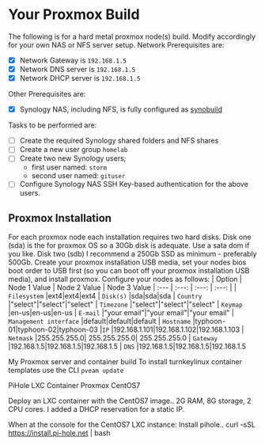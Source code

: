 # Your Proxmox Build
The following is for a hard metal proxmox node(s) build. Modify accordingly for your own NAS or NFS server setup.
Network Prerequisites are:
- [x] Network Gateway is `192.168.1.5`
- [x] Network DNS server is `192.168.1.5`
- [x] Network DHCP server is `192.168.1.5`

Other Prerequisites are:
- [x] Synology NAS, including NFS, is fully configured as [synobuild](https://github.com/ahuacate/synobuild)

Tasks to be performed are:
- [ ] Create the required Synology shared folders and NFS shares
- [ ] Create a new user group `homelab`
- [ ] Create two new Synology users;
  * first user named: `storm`
  * second user named: `gituser`
- [ ] Configure Synology NAS SSH Key-based authentication for the above users.

## Proxmox Installation
For each proxmox node each installation requires two hard disks.
Disk one (sda) is the for proxmox OS so a 30Gb disk is adequate. Use a sata dom if you like.
Disk two (sdb) I recommend a 250Gb SSD as minimum - preferably 500Gb.
Create your proxmox installation USB media, set your nodes bios boot order to USB first (so you can boot off your proxmox installation USB media), and install proxmox. Configure your nodes as follows:
| Option | Node 1 Value | Node 2 Value | Node 3 Value 
| :---  | :---: | :---: | :---: |
| `Filesystem` |ext4|ext4|ext4
| `Disk(s)` |sda|sda|sda
| `Country` |"select"|"select"|"select"
| `Timezone` |"select"|"select"|"select"
| `Keymap` |en-us|en-us|en-us
| `E-mail` |"your email"|"your email"|"your email"
| `Management interface` |default|default|default
| `Hostname` |typhoon-01|typhoon-02|typhoon-03
|`IP` |192.168.1.101|192.168.1.102|192.168.1.103
| `Netmask` |255.255.255.0| 255.255.255.0| 255.255.255.0
| `Gateway` |192.168.1.5|192.168.1.5|192.168.1.5
| `DNS` |192.168.1.5|192.168.1.5|192.168.1.5

My Proxmox server and container build
To install turnkeylinux container templates use the CLI
`pveam update`

PiHole LXC Container Proxmox CentOS7

Deploy an LXC container with the CentOS7 image.. 2G RAM, 8G storage, 2 CPU cores.
I added a DHCP reservation for a static IP.

When at the console for the CentOS7 LXC instance:
Install pihole..
curl -sSL https://install.pi-hole.net | bash
